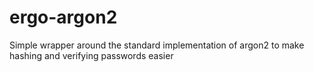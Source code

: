 # ergo-argon2
Simple wrapper around the standard implementation of argon2 to make hashing and verifying passwords easier
